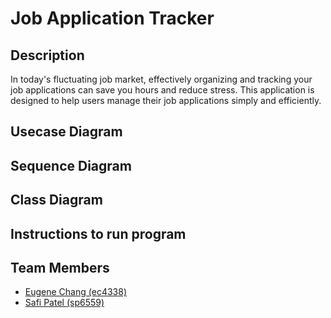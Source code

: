 # Job Application Tracker
## Description
In today's fluctuating job market, effectively organizing and tracking your job applications can save you hours and reduce stress. 
This application is designed to help users manage their job applications simply and efficiently.

## Usecase Diagram

## Sequence Diagram

## Class Diagram

## Instructions to run program

## Team Members
- [Eugene Chang (ec4338)](https://github.com/egnechng)
- [Safi Patel (sp6559)](https://github.com/safipatel)